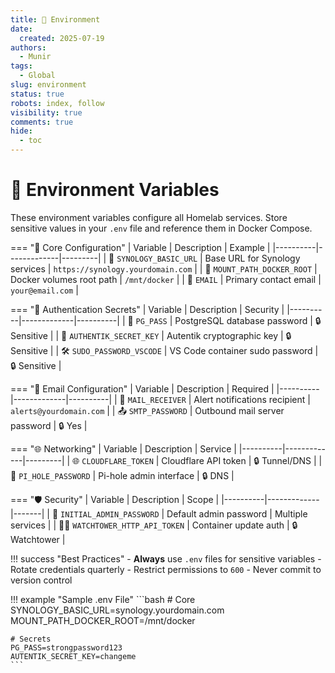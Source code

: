 ```yaml
---
title: 🌿 Environment
date:
  created: 2025-07-19
authors:
  - Munir
tags:
  - Global
slug: environment
status: true
robots: index, follow
visibility: true
comments: true
hide:
  - toc
---
```


# 🌿 Environment Variables

These environment variables configure all Homelab services. Store sensitive values in your `.env` file and reference them in Docker Compose.

<!-- more -->

=== "🔧 Core Configuration"
    | Variable | Description | Example |
    |----------|-------------|---------|
    | 📡 `SYNOLOGY_BASIC_URL` | Base URL for Synology services | `https://synology.yourdomain.com` |
    | 📂 `MOUNT_PATH_DOCKER_ROOT` | Docker volumes root path | `/mnt/docker` |
    | 📧 `EMAIL` | Primary contact email | `your@email.com` |

=== "🔐 Authentication Secrets"
    | Variable | Description | Security |
    |----------|-------------|----------|
    | 🔑 `PG_PASS` | PostgreSQL database password | 🔒 Sensitive |
    | 🔐 `AUTHENTIK_SECRET_KEY` | Autentik cryptographic key | 🔒 Sensitive |
    | 🛠️ `SUDO_PASSWORD_VSCODE` | VS Code container sudo password | 🔒 Sensitive |

=== "📨 Email Configuration"
    | Variable | Description | Required |
    |----------|-------------|----------|
    | 📩 `MAIL_RECEIVER` | Alert notifications recipient | `alerts@yourdomain.com` |
    | 📤 `SMTP_PASSWORD` | Outbound mail server password | 🔒 Yes |

=== "🌐 Networking"
    | Variable | Description | Service |
    |----------|-------------|---------|
    | 🌐 `CLOUDFLARE_TOKEN` | Cloudflare API token | 🔒 Tunnel/DNS |
    | 🚫 `PI_HOLE_PASSWORD` | Pi-hole admin interface | 🔒 DNS |

=== "🛡️ Security"
    | Variable | Description | Scope |
    |----------|-------------|-------|
    | 🔑 `INITIAL_ADMIN_PASSWORD` | Default admin password | Multiple services |
    | 🕵️‍♂️ `WATCHTOWER_HTTP_API_TOKEN` | Container update auth | 🔒 Watchtower |


!!! success "Best Practices"
    - **Always** use `.env` files for sensitive variables
    - Rotate credentials quarterly
    - Restrict permissions to `600`
    - Never commit to version control

!!! example "Sample .env File"
    ```bash
    # Core
    SYNOLOGY_BASIC_URL=synology.yourdomain.com
    MOUNT_PATH_DOCKER_ROOT=/mnt/docker

    # Secrets
    PG_PASS=strongpassword123
    AUTENTIK_SECRET_KEY=changeme
    ```
